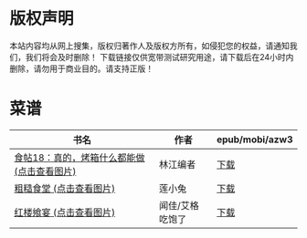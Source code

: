 # 版权声明

本站内容均从网上搜集，版权归著作人及版权方所有，如侵犯您的权益，请通知我们，我们将会及时删除！ 下载链接仅供宽带测试研究用途，请下载后在24小时内删除，请勿用于商业目的。请支持正版！

# 菜谱

| 书名 | 作者 | epub/mobi/azw3 |
| --- | --- | --- |
| [食帖18：真的，烤箱什么都能做 (点击查看图片)](https://www.dushupai.com/attachment/2024/06/07/cc51e8a436294dc4.jpg) | 林江编者 | [下载](https://url89.ctfile.com/f/31084289-1357043719-496b18?p=8866) |
| [粗糙食堂 (点击查看图片)](https://www.dushupai.com/attachment/2024/06/06/84d76e2b38fa349a.jpg) | 莲小兔 | [下载](https://url89.ctfile.com/f/31084289-1357033642-cbc979?p=8866) |
| [红楼飨宴 (点击查看图片)](https://www.dushupai.com/attachment/2024/06/06/df144fa52f61eb29.jpg) | 闻佳/艾格吃饱了 | [下载](https://url89.ctfile.com/f/31084289-1357032670-fd7ebf?p=8866) |
